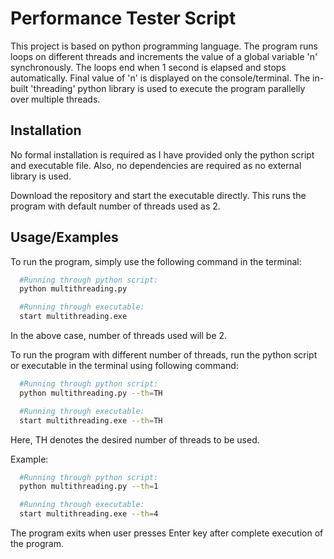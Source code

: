 
# Performance Tester Script

This project is based on python programming language. 
The program runs loops on different threads and increments 
the value of a global variable 'n' synchronously. The loops end when 1 second is elapsed
and stops automatically. Final value of 'n' is displayed on the console/terminal.
The in-built 'threading' python library is used to execute the program parallelly 
over multiple threads.



## Installation

No formal installation is required as I have provided only the
python script and executable file.
Also, no dependencies are required as no external library is used.

Download the repository and start the executable directly. This runs the program with default
number of threads used as 2.


## Usage/Examples

To run the program, simply use the following command in the terminal:
```bash
  #Running through python script:
  python multithreading.py

  #Running through executable:
  start multithreading.exe
```
In the above case, number of threads used will be 2.

To run the program with different number of threads, run the python
script or executable in the terminal using following command:

```bash
  #Running through python script:
  python multithreading.py --th=TH

  #Running through executable:
  start multithreading.exe --th=TH
```
Here, TH denotes the desired number of threads to be used.

Example:

```bash
  #Running through python script:
  python multithreading.py --th=1

  #Running through executable:
  start multithreading.exe --th=4
```

The program exits when user presses Enter key after 
complete execution of the program.

